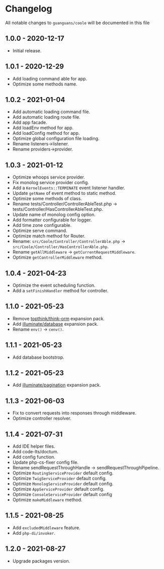 # Changelog

All notable changes to `guanguans/coole` will be documented in this file

## 1.0.0 - 2020-12-17

* Initial release.

## 1.0.1 - 2020-12-29

* Add loading command able for app.
* Optimize some methods name.

## 1.0.2 - 2021-01-04

* Add automatic loading command file.
* Add automatic loading route file.
* Add app facade.
* Add loadEnv method for app.
* Add loadConfig method for app.
* Optimize global configuration file loading.
* Rename listeners->listener.
* Rename providers->provider.

## 1.0.3 - 2021-01-12

* Optimize whoops service provider.
* Fix monolog service provider config.
* Add a `KernelEvents::TERMINATE` event listener handler.
* Update `getName` of event method to static method.
* Optimize some methods of class.
* Rename tests/Controller/ControllerAbleTest.php -> tests/Controller/HasControllerAbleTest.php.
* Update name of monolog config option.
* Add formatter configurable for logger.
* Add time zone configurable.
* Optimize serve command.
* Optimize match method for Router.
* Rename: `src/Coole/Controller/ControllerAble.php` -> `src/Coole/Controller/HasControllerAble.php`.
* Rename `getAllMiddleware` -> `getCurrentRequestMiddleware`.
* Optimize `getControllerMiddleware` method.

## 1.0.4 - 2021-04-23

* Optimize the event scheduling function.
* Add a `setFinishHandler` method for controller.

## 1.1.0 - 2021-05-23

* Remove [topthink/think-orm](https://github.com/top-think/think-orm) expansion pack.
* Add [illuminate/database](https://github.com/illuminate/database) expansion pack.
* Rename `env()` -> `cenv()`.

## 1.1.1 - 2021-05-23

* Add database bootstrop.

## 1.1.2 - 2021-05-23

* Add [illuminate/pagination](https://github.com/illuminate/pagination) expansion pack.

## 1.1.3 - 2021-06-03

* Fix to convert requests into responses through middleware.
* Optimize controller resolver.

## 1.1.4 - 2021-07-31

* Add IDE helper files.
* Add code-lts/doctum.
* Add config function.
* Update php-cs-fixer config file.
* Rename sendRequestThroughHandle -> sendRequestThroughPipeline.
* Optimize `RoutingServiceProvider` default config.
* Optimize `TwigServiceProvider` default config.
* Optimize `MonologServiceProvider` default config.
* Optimize `AppServiceProvider` default config.
* Optimize `ConsoleServiceProvider` default config
* Optimize `makeMiddleware` method.

## 1.1.5 - 2021-08-25

* Add `excludedMiddleware` feature.
* Add `php-di/invoker`.

## 1.2.0 - 2021-08-27

* Upgrade packages version.
